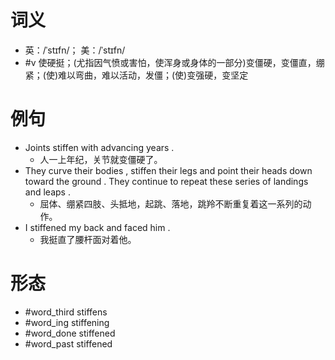 # 词义
- 英：/ˈstɪfn/； 美：/ˈstɪfn/
- #v 使硬挺；(尤指因气愤或害怕，使浑身或身体的一部分)变僵硬，变僵直，绷紧；(使)难以弯曲，难以活动，发僵；(使)变强硬，变坚定
# 例句
- Joints stiffen with advancing years .
	- 人一上年纪，关节就变僵硬了。
- They curve their bodies , stiffen their legs and point their heads down toward the ground . They continue to repeat these series of landings and leaps .
	- 屈体、绷紧四肢、头抵地，起跳、落地，跳羚不断重复着这一系列的动作。
- I stiffened my back and faced him .
	- 我挺直了腰杆面对着他。
# 形态
- #word_third stiffens
- #word_ing stiffening
- #word_done stiffened
- #word_past stiffened
